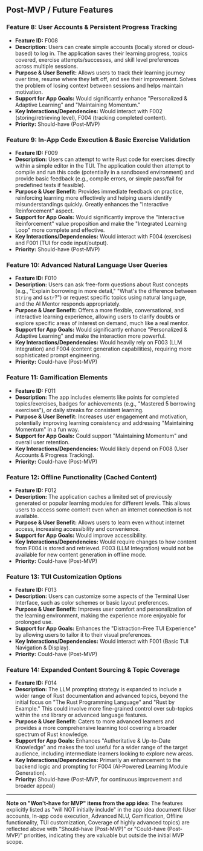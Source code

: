 
## Post-MVP / Future Features

### **Feature 8: User Accounts & Persistent Progress Tracking**
*   **Feature ID:** F008
*   **Description:** Users can create simple accounts (locally stored or cloud-based) to log in. The application saves their learning progress, topics covered, exercise attempts/successes, and skill level preferences across multiple sessions.
*   **Purpose & User Benefit:** Allows users to track their learning journey over time, resume where they left off, and see their improvement. Solves the problem of losing context between sessions and helps maintain motivation.
*   **Support for App Goals:** Would significantly enhance "Personalized & Adaptive Learning" and "Maintaining Momentum."
*   **Key Interactions/Dependencies:** Would interact with F002 (storing/retrieving level), F004 (tracking completed content).
*   **Priority:** Should-have (Post-MVP)

### **Feature 9: In-App Code Execution & Basic Exercise Validation**
*   **Feature ID:** F009
*   **Description:** Users can attempt to write Rust code for exercises directly within a simple editor in the TUI. The application could then attempt to compile and run this code (potentially in a sandboxed environment) and provide basic feedback (e.g., compile errors, or simple pass/fail for predefined tests if feasible).
*   **Purpose & User Benefit:** Provides immediate feedback on practice, reinforcing learning more effectively and helping users identify misunderstandings quickly. Greatly enhances the "Interactive Reinforcement" aspect.
*   **Support for App Goals:** Would significantly improve the "Interactive Reinforcement" value proposition and make the "Integrated Learning Loop" more complete and effective.
*   **Key Interactions/Dependencies:** Would interact with F004 (exercises) and F001 (TUI for code input/output).
*   **Priority:** Should-have (Post-MVP)

### **Feature 10: Advanced Natural Language User Queries**
*   **Feature ID:** F010
*   **Description:** Users can ask free-form questions about Rust concepts (e.g., "Explain borrowing in more detail," "What's the difference between `String` and `&str`?") or request specific topics using natural language, and the AI Mentor responds appropriately.
*   **Purpose & User Benefit:** Offers a more flexible, conversational, and interactive learning experience, allowing users to clarify doubts or explore specific areas of interest on demand, much like a real mentor.
*   **Support for App Goals:** Would significantly enhance "Personalized & Adaptive Learning" and make the interaction more powerful.
*   **Key Interactions/Dependencies:** Would heavily rely on F003 (LLM Integration) and F004 (content generation capabilities), requiring more sophisticated prompt engineering.
*   **Priority:** Could-have (Post-MVP)

### **Feature 11: Gamification Elements**
*   **Feature ID:** F011
*   **Description:** The app includes elements like points for completed topics/exercises, badges for achievements
 (e.g., "Mastered 5 borrowing exercises"), or daily streaks for consistent learning.
*   **Purpose & User Benefit:** Increases user engagement and motivation, potentially improving learning consistency and addressing "Maintaining Momentum" in a fun way.
*   **Support for App Goals:** Could support "Maintaining Momentum" and overall user retention.
*   **Key Interactions/Dependencies:** Would likely depend on F008 (User Accounts & Progress Tracking).
*   **Priority:** Could-have (Post-MVP)

### **Feature 12: Offline Functionality (Cached Content)**
*   **Feature ID:** F012
*   **Description:** The application caches a limited set of previously generated or popular learning modules for different levels.
 This allows users to access some content even when an internet connection is not available.
*   **Purpose & User Benefit:** Allows users to learn even without internet access, increasing accessibility and convenience.
*   **Support for App Goals:** Would improve accessibility.
*   **Key Interactions/Dependencies:** Would require changes to how content from F004 is stored and retrieved. F003 (LLM Integration) would not be available for new content generation in offline mode.
*   **Priority:** Could-have (Post-MVP)

### **Feature 13: TUI Customization Options**
*   **Feature ID:** F013
*   **Description:** Users can customize some aspects of the Terminal User Interface, such as color schemes or basic layout preferences.
*   **Purpose & User Benefit:** Improves user comfort and personalization of the learning environment, making the experience more enjoyable for prolonged use.
*   **Support for App Goals:** Enhances the "Distraction-Free TUI Experience" by allowing users to tailor it to their visual preferences.
*   **Key Interactions/Dependencies:** Would interact with F001 (Basic TUI Navigation & Display).
*   **Priority:** Could-have (Post-MVP)

### **Feature 14: Expanded Content Sourcing & Topic Coverage**
*   **Feature ID:** F014
*   **Description:** The LLM prompting strategy is expanded to include a wider range of Rust documentation and advanced topics,
 beyond the initial focus on "The Rust Programming Language" and "Rust by Example." This could involve more fine-grained control over sub-topics within the `std` library or advanced language features.
*   **Purpose & User Benefit:** Caters to more advanced learners and provides a more comprehensive learning tool covering a broader spectrum of Rust knowledge.
*   **Support for App Goals:** Enhances "Authoritative & Up-to-Date Knowledge" and makes the tool useful for a wider range of the target audience, including intermediate learners looking to explore new areas.
*   **Key Interactions/Dependencies:** Primarily an enhancement to the backend logic and prompting for F004 (AI-Powered Learning Module Generation).
*   **Priority:** Should-have (Post-MVP, for continuous improvement and broader appeal)

---
**Note on "Won't-have for MVP" items from the app idea:**
The features explicitly listed as "will NOT initially include" in the app idea document (User accounts, In-app code execution,
Advanced NLU, Gamification, Offline functionality, TUI customization, Coverage of highly advanced topics) are reflected above with
"Should-have (Post-MVP)" or "Could-have (Post-MVP)" priorities, indicating they are valuable but outside the initial MVP scope.
